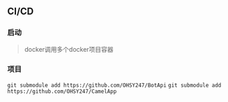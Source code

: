 ## CI/CD

### 启动
> docker调用多个docker项目容器
### 项目
`git submodule add https://github.com/OHSY247/BotApi`
`git submodule add https://github.com/OHSY247/CamelApp`

